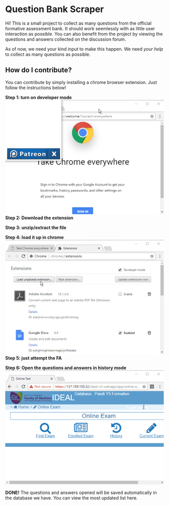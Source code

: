 # Question Bank Scraper

Hi! This is a small project to collect as many questions from the official formative assessment bank. It should work seemlessly with as little user interaction as possible. You can also benefit from the project by viewing the questions and answers collected on the discussion forum.

As of now, we need your kind input to make this happen. We need _your help_ to collect as many questions as possible.

## How do I contribute?
You can contribute by simply installing a chrome browser extension. Just follow the instructions below!

**Step 1: turn on developer mode**
![](install_step1.gif)
**Step 2: Download the extension**

**Step 3: unzip/extract the file**

**Step 4: load it up in chrome**
![](install_step4.gif)
**Step 5: just attempt the FA**

**Step 6: Open the questions and answers in history mode**
![](install_step6.gif)

**DONE!**
The questions and answers opened will be saved automatically in the database we have. You can view the most updated list here.
